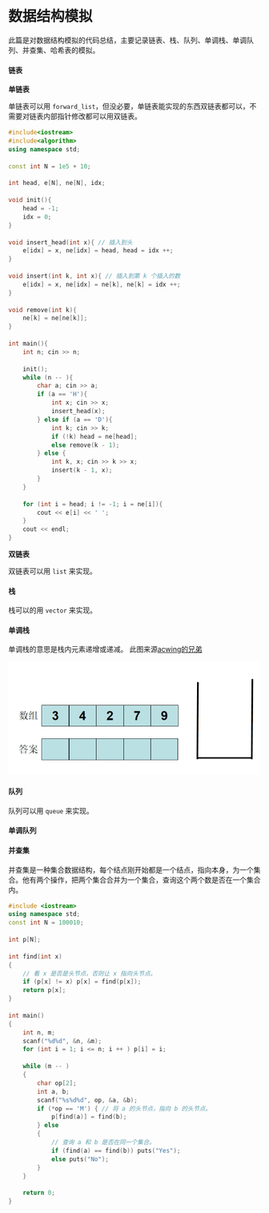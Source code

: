 # 数据结构模拟

此篇是对数据结构模拟的代码总结，主要记录链表、栈、队列、单调栈、单调队列、并查集、哈希表的模拟。

#### 链表

**单链表**

单链表可以用 `forward_list`，但没必要，单链表能实现的东西双链表都可以，不需要对链表内部指针修改都可以用双链表。

```cpp
#include<iostream>
#include<algorithm>
using namespace std;

const int N = 1e5 + 10;

int head, e[N], ne[N], idx;

void init(){
    head = -1;
    idx = 0;
}

void insert_head(int x){ // 插入到头
    e[idx] = x, ne[idx] = head, head = idx ++;
}

void insert(int k, int x){ // 插入到第 k 个插入的数
    e[idx] = x, ne[idx] = ne[k], ne[k] = idx ++;
}

void remove(int k){
    ne[k] = ne[ne[k]]; 
}

int main(){
    int n; cin >> n;
    
    init();
    while (n -- ){
        char a; cin >> a;
        if (a == 'H'){
            int x; cin >> x;
            insert_head(x);
        } else if (a == 'D'){
            int k; cin >> k;
            if (!k) head = ne[head];
            else remove(k - 1);
        } else {
            int k, x; cin >> k >> x;
            insert(k - 1, x); 
        }
    }
    
    for (int i = head; i != -1; i = ne[i]){
        cout << e[i] << ' ';
    }
    cout << endl;
}
```

**双链表**

双链表可以用 `list` 来实现。

#### 栈

栈可以的用 `vector` 来实现。

#### 单调栈

单调栈的意思是栈内元素递增或递减。 此图来源[acwing的兄弟](https://www.acwing.com/solution/content/27437/)

![](../.gitbook/assets/20201211221031165.gif)

#### 队列

队列可以用 `queue` 来实现。

#### 单调队列

#### 并查集

并查集是一种集合数据结构，每个结点刚开始都是一个结点，指向本身，为一个集合。他有两个操作，把两个集合合并为一个集合，查询这个两个数是否在一个集合内。

```cpp
#include <iostream>
using namespace std;
const int N = 100010;

int p[N];

int find(int x)
{
    // 看 x 是否是头节点，否则让 x 指向头节点。
    if (p[x] != x) p[x] = find(p[x]);
    return p[x];
}

int main()
{
    int n, m;
    scanf("%d%d", &n, &m);
    for (int i = 1; i <= n; i ++ ) p[i] = i;

    while (m -- )
    {
        char op[2];
        int a, b;
        scanf("%s%d%d", op, &a, &b);
        if (*op == 'M') { // 将 a 的头节点，指向 b 的头节点。
            p[find(a)] = find(b);
        } else
        {
            // 查询 a 和 b 是否在同一个集合。
            if (find(a) == find(b)) puts("Yes");
            else puts("No");
        }
    }

    return 0;
}
```